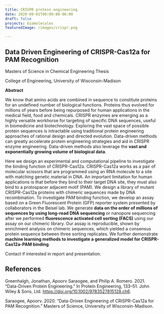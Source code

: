 ```yaml
---
title: CRISPR protein engineering
date: 2020-09-01T00:09:00-06:00
draft: false
projects: biomolecules
featuredImage: /images/crispr.png

---
```

## Data Driven Engineering of CRISPR-Cas12a for PAM Recognition
Masters of Science in Chemical Engineering Thesis

College of Engineering, University of Wisconsin-Madison

**Abstract**

We know that amino acids are combined in sequence to constitute proteins for an undefined number of biological functions. Proteins thus evolved for millions of years before being repurposed for human applications in the medical field, food and chemicals. CRISPR enzymes are emerging as a highly versatile workhorse for targeting of specific DNA sequences, useful in biomedicine and biotechnology. Exploring the vast space of possible protein sequences is intractable using traditional protein engineering approaches of rational design and directed evolution. Data-driven methods can greatly accelerate protein engineering strategies and aid in CRISPR enzyme engineering. Data-driven methods also leverage the **vast and exponentially growing volume of biological data**. 

Here we design an experimental and computational pipeline to investigate the binding function of CRISPR-Cas12a. CRISPR-Cas12a works as a pair of molecular scissors that are programmed using an RNA molecule to a site with matching genetic material in DNA. An important limitation for human applications is that before they bind to their target DNA site, they must also bind to a protospacer adjacent motif (PAM). We design a library of mutant CRISPR-Cas12a proteins with chimeric sequences made by DNA recombination. To investigate PAM binding function, we develop an assay based on a Green Fluorescent Protein (GFP) reporter system presented by collaborators in the Beisel lab. We generate **data on the order of millions of sequences by using long-read DNA sequencing** or nanopore sequencing after we performed **fluorescence activated cell sorting (FACS)** using our assay on our chimeric library. Our assay is reproducible, shown by enrichment analysis on chimeric sequences, which yielded a consensus protein sequence between three sorting replicates. We further demonstrate **machine learning methods to investigate a generalized model for CRISPR-Cas12a-PAM binding**.

Contact if interested in report and presentation.

## References

Greenhalgh, Jonathan, Apoorv Saraogee, and Philip A. Romero. 2021. “Data-Driven Protein Engineering.” In Protein Engineering, 133–51. John Wiley & Sons, Ltd. https://doi.org/10.1002/9783527815128.ch6.

Saraogee, Apoorv. 2020. “Data-Driven Engineering of CRISPR-Cas12a for PAM Recognition.” Masters of Science, University of Wisconsin-Madison.
